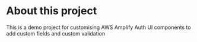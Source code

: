 # About this project

This is a demo project for customising AWS Amplify Auth UI components to add custom fields and custom validation



